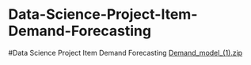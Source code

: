 # Data-Science-Project-Item-Demand-Forecasting
#Data Science Project Item Demand Forecasting
[Demand_model_(1).zip](https://github.com/nithi-95/Data-Science-Project-Item-Demand-Forecasting/files/7812351/Demand_model_.1.zip)
